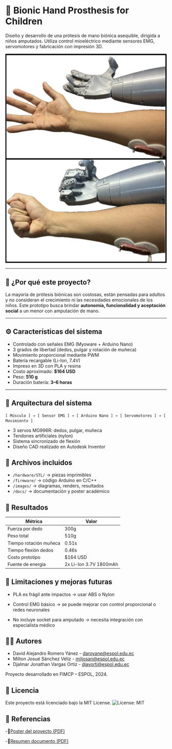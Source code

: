 # 🦾 Bionic Hand Prosthesis for Children

Diseño y desarrollo de una prótesis de mano biónica asequible, dirigida a niños amputados. Utiliza control mioeléctrico mediante sensores EMG, servomotores y fabricación con impresión 3D.

![Prosthetic Hand](images/open_close_hand.png)

---

## 🧠 ¿Por qué este proyecto?

La mayoría de prótesis biónicas son costosas, están pensadas para adultos y no consideran el crecimiento ni las necesidades emocionales de los niños. Este prototipo busca brindar **autonomía, funcionalidad y aceptación social** a un menor con amputación de mano.

---

## ⚙️ Características del sistema

- Controlado con señales EMG (Myoware + Arduino Nano)
- 3 grados de libertad (dedos, pulgar y rotación de muñeca)
- Movimiento proporcional mediante PWM
- Batería recargable (Li-Ion, 7.4V)
- Impreso en 3D con PLA y resina
- Costo aproximado: **$164 USD**
- Peso: **510 g**
- Duración batería: **3–6 horas**

---

## 🔩 Arquitectura del sistema

```plaintext
[ Músculo ] → [ Sensor EMG ] → [ Arduino Nano ] → [ Servomotores ] → [ Movimiento ]
```
- 3 servos MG996R: dedos, pulgar, muñeca
- Tendones artificiales (nylon)
- Sistema sincronizado de flexión
- Diseño CAD realizado en Autodesk Inventor

## 🧱 Archivos incluidos

- `/hardware/STL/` → piezas imprimibles
- `/firmware/` → código Arduino en C/C++
- `/images/` → diagramas, renders, resultados
- `/docs/` → documentación y poster académico

## 🧮 Resultados

| Métrica                | Valor                  |
| ---------------------- | ---------------------- |
| Fuerza por dedo        | 300g                   |
| Peso total             | 510g                   |
| Tiempo rotación muñeca | 0.51s                  |
| Tiempo flexión dedos   | 0.46s                  |
| Costo prototipo        | $164 USD               |
| Fuente de energía      | 2x Li-Ion 3.7V 1800mAh |

## 🧪 Limitaciones y mejoras futuras
- PLA es frágil ante impactos → usar ABS o Nylon

- Control EMG básico → se puede mejorar con control proporcional o redes neuronales

- No incluye socket para amputado → necesita integración con especialista médico

## 👨‍🔬 Autores
- David Alejandro Romero Yánez - daroyane@espol.edu.ec
- Milton Josué Sánchez Véliz - miljosan@espol.edu.ec
- Djalmar Jonathan Vargas Ortiz - djavorti@espol.edu.ec

Proyecto desarrollado en FIMCP – ESPOL, 2024.


## 📜 Licencia
Este proyecto está licenciado bajo la MIT License.
![License: MIT](https://img.shields.io/badge/License-MIT-yellow.svg)


## 📎 Referencias
-📄[Poster del proyecto (PDF)](docs/PosterProyecto.pdf)

-📄[Resumen documento (PDF)](docs/ResumenProyecto.pdf)

